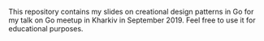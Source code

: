 This repository contains my slides on creational design patterns in Go for my talk on Go meetup in Kharkiv in September 2019.
Feel free to use it for educational purposes.